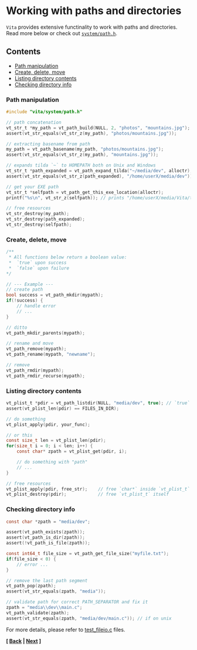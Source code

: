 # Working with paths and directories
`Vita` provides extensive functinality to work with paths and directories. Read more below or check out [`system/path.h`](../../inc/vita/system/path.h).

## Contents
* [Path manipulation](page4.md#path-manipulation)
* [Create, delete, move](page4.md#create-delete-move)
* [Listing directory contents](page4.md#listing-directory-contents)
* [Checking directory info](page4.md#checking-directory-info)

### Path manipulation
```c
#include "vita/system/path.h"

// path concatenation
vt_str_t *my_path = vt_path_build(NULL, 2, "photos", "mountains.jpg");
assert(vt_str_equals(vt_str_z(my_path), "photos/mountains.jpg"));

// extracting basename from path
my_path = vt_path_basename(my_path, "photos/mountains.jpg");
assert(vt_str_equals(vt_str_z(my_path), "mountains.jpg"));

// expands tilda `~` to HOMEPATH both on Unix and Windows
vt_str_t *path_expanded = vt_path_expand_tilda("~/media/dev", alloctr);  // if alloctr == NULL, uses plain calloc/free
assert(vt_str_equals(vt_str_z(path_expanded), "/home/userX/media/dev"));

// get your EXE path
vt_str_t *selfpath = vt_path_get_this_exe_location(alloctr);             // if alloctr == NULL, uses plain calloc/free
printf("%s\n", vt_str_z(selfpath)); // prints "/home/userX/media/Vita/tests/bin/test_path"

// free resources
vt_str_destroy(my_path); 
vt_str_destroy(path_expanded);
vt_str_destroy(selfpath);
```

### Create, delete, move
```c
/**
 * All functions below return a boolean value:
 *  `true` upon success
 *  `false` upon failure
*/

// --- Example ---
// create path
bool success = vt_path_mkdir(mypath);
if(!success) {
    // handle error
    // ...
}

// ditto
vt_path_mkdir_parents(mypath);

// rename and move
vt_path_remove(mypath);
vt_path_rename(mypath, "newname");

// remove
vt_path_rmdir(mypath);
vt_path_rmdir_recurse(mypath);
```

### Listing directory contents
```c
vt_plist_t *pdir = vt_path_listdir(NULL, "media/dev", true); // `true` here is for ignoring dot.files: .vim, .gitignore, etc...
assert(vt_plist_len(pdir) == FILES_IN_DIR);

// do something
vt_plist_apply(pdir, your_func);

// or this
const size_t len = vt_plist_len(pdir);
for(size_t i = 0; i < len; i++) {
    const char* zpath = vt_plist_get(pdir, i);

    // do something with "path"
    // ...
}

// free resources
vt_plist_apply(pdir, free_str);    // free `char*` inside `vt_plist_t` | void free_str(void *ptr, size_t index) { free(ptr); }
vt_plist_destroy(pdir);            // free `vt_plist_t` itself
```

### Checking directory info
```c
const char *zpath = "media/dev";

assert(vt_path_exists(zpath));
assert(vt_path_is_dir(zpath));
assert(!vt_path_is_file(zpath));

const int64_t file_size = vt_path_get_file_size("myfile.txt");
if(file_size < 0) {
    // error ...
}

// remove the last path segment
vt_path_pop(zpath);
assert(vt_str_equals(zpath, "media"));

// validate path for correct PATH_SEPARATOR and fix it
zpath = "media\\dev\\main.c";
vt_path_validate(zpath);
assert(vt_str_equals(zpath, "media/dev/main.c")); // if on unix
```

For more details, please refer to [test_fileio.c](../../tests/src/test_path.c) files.

**[ [Back](page3.md) | [Next](page5.md) ]**
